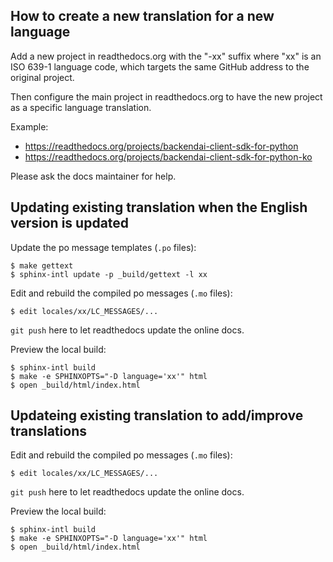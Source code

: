 How to create a new translation for a new language
--------------------------------------------------

Add a new project in readthedocs.org with the "-xx" suffix
where "xx" is an ISO 639-1 language code, which targets
the same GitHub address to the original project.

Then configure the main project in readthedocs.org to have
the new project as a specific language translation.

Example:

* https://readthedocs.org/projects/backendai-client-sdk-for-python
* https://readthedocs.org/projects/backendai-client-sdk-for-python-ko

Please ask the docs maintainer for help.


Updating existing translation when the English version is updated
-----------------------------------------------------------------

Update the po message templates (`.po` files):
```console
$ make gettext
$ sphinx-intl update -p _build/gettext -l xx
```

Edit and rebuild the compiled po messages (`.mo` files):
```console
$ edit locales/xx/LC_MESSAGES/...
```

`git push` here to let readthedocs update the online docs.

Preview the local build:
```console
$ sphinx-intl build
$ make -e SPHINXOPTS="-D language='xx'" html
$ open _build/html/index.html
```


Updateing existing translation to add/improve translations
----------------------------------------------------------

Edit and rebuild the compiled po messages (`.mo` files):
```console
$ edit locales/xx/LC_MESSAGES/...
```

`git push` here to let readthedocs update the online docs.

Preview the local build:
```console
$ sphinx-intl build
$ make -e SPHINXOPTS="-D language='xx'" html
$ open _build/html/index.html
```
